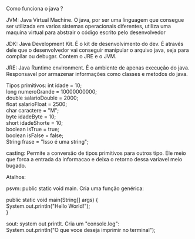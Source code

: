 Como funciona o java ?

JVM: Java Virtual Machine. O java, por ser uma linguagem que consegue ser utilizada em varios sistemas operacionais diferentes, utiliza uma maquina virtual para abstrair o código escrito pelo desenvolvedor

JDK: Java Development Kit. É o kit de desenvolvimento do dev. É através dele que o desenvolvedor vai conseguir manipular o arquivo java, seja para compilar ou debugar. Contem o JRE e o JVM.

JRE: Java Runtime environment. É o ambiente de apenas execução do java. Responsavel por armazenar informações como classes e metodos do java.

Tipos primitivos:
int idade = 10;\
long numeroGrande = 10000000000;\
double salarioDouble = 2000;\
float salarioFloat = 2500;\
char  caractere = "M";\
byte idadeByte = 10;\
short idadeShorte = 10;\
boolean isTrue = true;\
boolean isFalse = false;\
String frase = "Isso é uma string";

casting: Permite a conversão de tipos primitivos para outros tipo. Ele meio que forca a entrada da informacao e deixa o retorno dessa variavel meio bugado.

Atalhos:

psvm: public static void main. Cria uma função genérica:

public static void main(String[] args) {\
System.out.println("Hello World!");\
}

sout: system out printlt. Cria um "console.log":\
System.out.println("O que voce deseja imprimir no terminal");

